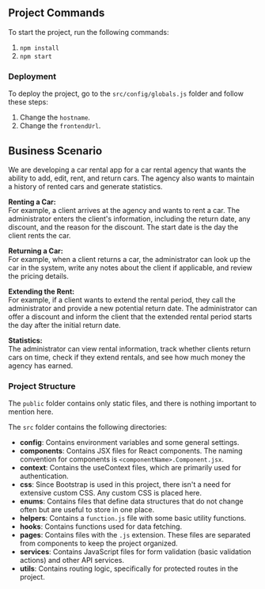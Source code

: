 ## Project Commands
To start the project, run the following commands:
1. `npm install`
2. `npm start`

### Deployment
To deploy the project, go to the `src/config/globals.js` folder and follow these steps:
1. Change the `hostname`.
2. Change the `frontendUrl`.

## Business Scenario
We are developing a car rental app for a car rental agency that wants the ability to add, edit, rent, and return cars. The agency also wants to maintain a history of rented cars and generate statistics.

**Renting a Car:**  
For example, a client arrives at the agency and wants to rent a car. The administrator enters the client's information, including the return date, any discount, and the reason for the discount. The start date is the day the client rents the car.

**Returning a Car:**  
For example, when a client returns a car, the administrator can look up the car in the system, write any notes about the client if applicable, and review the pricing details.

**Extending the Rent:**  
For example, if a client wants to extend the rental period, they call the administrator and provide a new potential return date. The administrator can offer a discount and inform the client that the extended rental period starts the day after the initial return date.

**Statistics:**  
The administrator can view rental information, track whether clients return cars on time, check if they extend rentals, and see how much money the agency has earned.

### Project Structure

The `public` folder contains only static files, and there is nothing important to mention here.

The `src` folder contains the following directories:

- **config**: Contains environment variables and some general settings.
- **components**: Contains JSX files for React components. The naming convention for components is `<componentName>.Component.jsx`.
- **context**: Contains the useContext files, which are primarily used for authentication.
- **css**: Since Bootstrap is used in this project, there isn't a need for extensive custom CSS. Any custom CSS is placed here.
- **enums**: Contains files that define data structures that do not change often but are useful to store in one place.
- **helpers**: Contains a `function.js` file with some basic utility functions.
- **hooks**: Contains functions used for data fetching.
- **pages**: Contains files with the `.js` extension. These files are separated from components to keep the project organized.
- **services**: Contains JavaScript files for form validation (basic validation actions) and other API services.
- **utils**: Contains routing logic, specifically for protected routes in the project.
